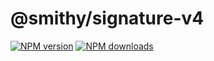 # @smithy/signature-v4

[![NPM version](https://img.shields.io/npm/v/@smithy/signature-v4/latest.svg)](https://www.npmjs.com/package/@smithy/signature-v4)
[![NPM downloads](https://img.shields.io/npm/dm/@smithy/signature-v4.svg)](https://www.npmjs.com/package/@smithy/signature-v4)
